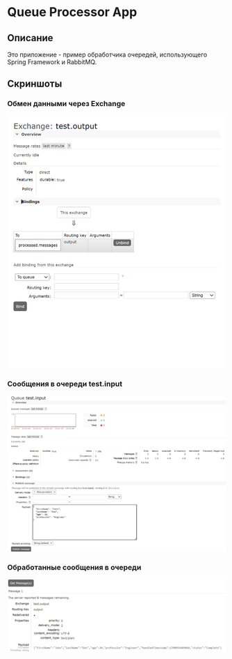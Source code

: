 # Queue Processor App

## Описание
Это приложение - пример обработчика очередей, использующего Spring Framework и RabbitMQ.

## Скриншоты

### Обмен данными через Exchange
![Обмен данными через Exchange](src/main/resources/img/exchange.png)

### Сообщения в очереди test.input
![Сообщения в очереди test.input](src/main/resources/img/Queue.test.input.png)

### Обработанные сообщения в очереди
![Обработанные сообщения](src/main/resources/img/Queue.processed.messages.png)



